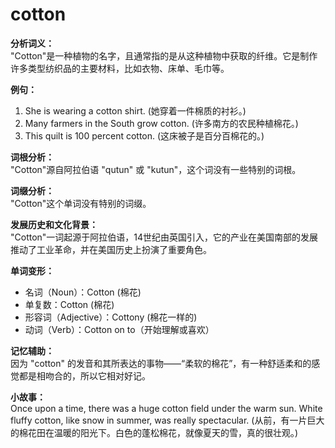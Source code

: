 # cotton

**分析词义：**  
"Cotton"是一种植物的名字，且通常指的是从这种植物中获取的纤维。它是制作许多类型纺织品的主要材料，比如衣物、床单、毛巾等。

  

**例句：**

  

1.  She is wearing a cotton shirt. (她穿着一件棉质的衬衫。)
2.  Many farmers in the South grow cotton. (许多南方的农民种植棉花。)
3.  This quilt is 100 percent cotton. (这床被子是百分百棉花的。)

  

**词根分析：**  
"Cotton"源自阿拉伯语 "qutun" 或 "kutun"，这个词没有一些特别的词根。

  

**词缀分析：**  
"Cotton"这个单词没有特别的词缀。

  

**发展历史和文化背景：**  
"Cotton"一词起源于阿拉伯语，14世纪由英国引入，它的产业在美国南部的发展推动了工业革命，并在美国历史上扮演了重要角色。

  

**单词变形：**

  

*   名词（Noun）：Cotton (棉花)
*   单复数：Cotton (棉花)
*   形容词（Adjective）：Cottony (棉花一样的)
*   动词（Verb）：Cotton on to（开始理解或喜欢）

  

**记忆辅助：**  
因为 "cotton" 的发音和其所表达的事物——“柔软的棉花”，有一种舒适柔和的感觉都是相吻合的，所以它相对好记。

  

**小故事：**  
Once upon a time, there was a huge cotton field under the warm sun. White fluffy cotton, like snow in summer, was really spectacular. (从前，有一片巨大的棉花田在温暖的阳光下。白色的蓬松棉花，就像夏天的雪，真的很壮观。)
